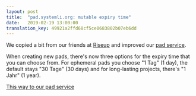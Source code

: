 ```yaml
---
layout: post
title:  "pad.systemli.org: mutable expiry time"
date:   2019-02-19 13:00:00
translation_key: 49921a2ffd68cf5ce0683802b07eb6dd
---
```


We copied a bit from our friends at <a href="https://riseup.net/">Riseup</a> and improved
our <a href="https://pad.systemli.org">pad service</a>.

When creating new pads, there's now three options for the expiry time that you can choose
from. For ephemeral pads you choose "1 Tag" (1 day), the default stays "30 Tage" (30 days)
and for long-lasting projects, there's "1 Jahr" (1 year).

<a href="https://pad.systemli.org/">This way to our pad service</a>
